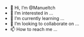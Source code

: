 - 👋 Hi, I’m @Manueltch
- 👀 I’m interested in ...
- 🌱 I’m currently learning ...
- 💞️ I’m looking to collaborate on ...
- 📫 How to reach me ...

<!---
Manueltch/Manueltch is a ✨ special ✨ repository because its `README.md` (this file) appears on your GitHub profile.
You can click the Preview link to take a look at your changes.
--->
